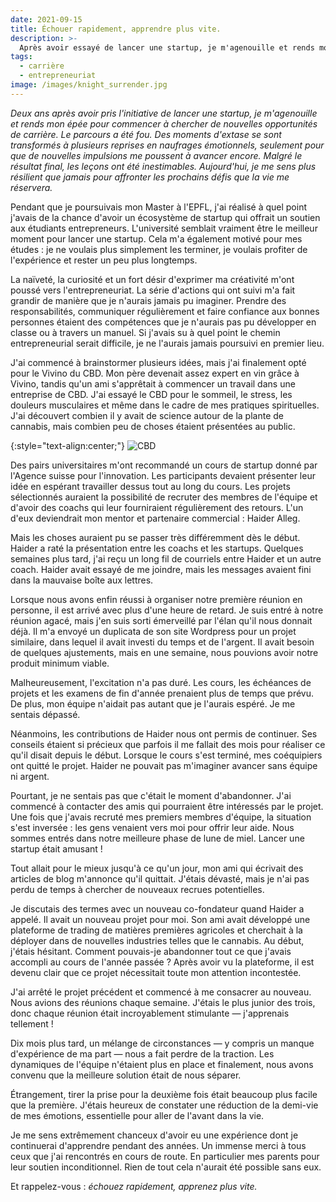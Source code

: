 ```yaml
---
date: 2021-09-15
title: Échouer rapidement, apprendre plus vite.
description: >-
  Après avoir essayé de lancer une startup, je m'agenouille et rends mon épée pour commencer à chercher de nouvelles opportunités de carrière.
tags:
  - carrière
  - entrepreneuriat
image: /images/knight_surrender.jpg
---
```


*Deux ans après avoir pris l'initiative de lancer une startup, je m'agenouille et rends mon épée pour commencer à chercher de nouvelles opportunités de carrière. Le parcours a été fou. Des moments d'extase se sont transformés à plusieurs reprises en naufrages émotionnels, seulement pour que de nouvelles impulsions me poussent à avancer encore. Malgré le résultat final, les leçons ont été inestimables. Aujourd'hui, je me sens plus résilient que jamais pour affronter les prochains défis que la vie me réservera.*

Pendant que je poursuivais mon Master à l'EPFL, j'ai réalisé à quel point j'avais de la chance d'avoir un écosystème de startup qui offrait un soutien aux étudiants entrepreneurs. L'université semblait vraiment être le meilleur moment pour lancer une startup. Cela m'a également motivé pour mes études : je ne voulais plus simplement les terminer, je voulais profiter de l'expérience et rester un peu plus longtemps.

La naïveté, la curiosité et un fort désir d'exprimer ma créativité m'ont poussé vers l'entrepreneuriat. La série d'actions qui ont suivi m'a fait grandir de manière que je n'aurais jamais pu imaginer. Prendre des responsabilités, communiquer régulièrement et faire confiance aux bonnes personnes étaient des compétences que je n'aurais pas pu développer en classe ou à travers un manuel. Si j'avais su à quel point le chemin entrepreneurial serait difficile, je ne l'aurais jamais poursuivi en premier lieu.

J'ai commencé à brainstormer plusieurs idées, mais j'ai finalement opté pour le Vivino du CBD. Mon père devenait assez expert en vin grâce à Vivino, tandis qu'un ami s'apprêtait à commencer un travail dans une entreprise de CBD. J'ai essayé le CBD pour le sommeil, le stress, les douleurs musculaires et même dans le cadre de mes pratiques spirituelles. J'ai découvert combien il y avait de science autour de la plante de cannabis, mais combien peu de choses étaient présentées au public.

{:style="text-align:center;"}
![CBD](https://miro.medium.com/max/1400/0*RapTk4VMeNkn3yNC)

Des pairs universitaires m'ont recommandé un cours de startup donné par l'Agence suisse pour l'innovation. Les participants devaient présenter leur idée en espérant travailler dessus tout au long du cours. Les projets sélectionnés auraient la possibilité de recruter des membres de l'équipe et d'avoir des coachs qui leur fourniraient régulièrement des retours. L'un d'eux deviendrait mon mentor et partenaire commercial : Haider Alleg.

Mais les choses auraient pu se passer très différemment dès le début. Haider a raté la présentation entre les coachs et les startups. Quelques semaines plus tard, j'ai reçu un long fil de courriels entre Haider et un autre coach. Haider avait essayé de me joindre, mais les messages avaient fini dans la mauvaise boîte aux lettres.

Lorsque nous avons enfin réussi à organiser notre première réunion en personne, il est arrivé avec plus d'une heure de retard. Je suis entré à notre réunion agacé, mais j'en suis sorti émerveillé par l'élan qu'il nous donnait déjà. Il m'a envoyé un duplicata de son site Wordpress pour un projet similaire, dans lequel il avait investi du temps et de l'argent. Il avait besoin de quelques ajustements, mais en une semaine, nous pouvions avoir notre produit minimum viable.

Malheureusement, l'excitation n'a pas duré. Les cours, les échéances de projets et les examens de fin d'année prenaient plus de temps que prévu. De plus, mon équipe n'aidait pas autant que je l'aurais espéré. Je me sentais dépassé.

Néanmoins, les contributions de Haider nous ont permis de continuer. Ses conseils étaient si précieux que parfois il me fallait des mois pour réaliser ce qu'il disait depuis le début. Lorsque le cours s'est terminé, mes coéquipiers ont quitté le projet. Haider ne pouvait pas m'imaginer avancer sans équipe ni argent.

Pourtant, je ne sentais pas que c'était le moment d'abandonner. J'ai commencé à contacter des amis qui pourraient être intéressés par le projet. Une fois que j'avais recruté mes premiers membres d'équipe, la situation s'est inversée : les gens venaient vers moi pour offrir leur aide. Nous sommes entrés dans notre meilleure phase de lune de miel. Lancer une startup était amusant !

Tout allait pour le mieux jusqu'à ce qu'un jour, mon ami qui écrivait des articles de blog m'annonce qu'il quittait. J'étais dévasté, mais je n'ai pas perdu de temps à chercher de nouveaux recrues potentielles.

Je discutais des termes avec un nouveau co-fondateur quand Haider a appelé. Il avait un nouveau projet pour moi. Son ami avait développé une plateforme de trading de matières premières agricoles et cherchait à la déployer dans de nouvelles industries telles que le cannabis. Au début, j'étais hésitant. Comment pouvais-je abandonner tout ce que j'avais accompli au cours de l'année passée ? Après avoir vu la plateforme, il est devenu clair que ce projet nécessitait toute mon attention incontestée.

J'ai arrêté le projet précédent et commencé à me consacrer au nouveau. Nous avions des réunions chaque semaine. J'étais le plus junior des trois, donc chaque réunion était incroyablement stimulante — j'apprenais tellement !

Dix mois plus tard, un mélange de circonstances — y compris un manque d'expérience de ma part — nous a fait perdre de la traction. Les dynamiques de l'équipe n'étaient plus en place et finalement, nous avons convenu que la meilleure solution était de nous séparer.

Étrangement, tirer la prise pour la deuxième fois était beaucoup plus facile que la première. J'étais heureux de constater une réduction de la demi-vie de mes émotions, essentielle pour aller de l'avant dans la vie.

Je me sens extrêmement chanceux d'avoir eu une expérience dont je continuerai d'apprendre pendant des années. Un immense merci à tous ceux que j'ai rencontrés en cours de route. En particulier mes parents pour leur soutien inconditionnel. Rien de tout cela n'aurait été possible sans eux.

Et rappelez-vous : *échouez rapidement, apprenez plus vite.*
